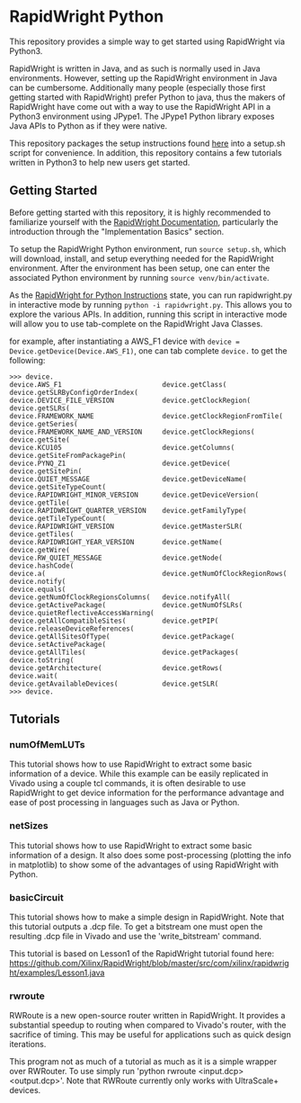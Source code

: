 # RapidWright Python
This repository provides a simple way to get started using RapidWright via Python3. 

RapidWright is written in Java, and as such is normally used in Java environments. 
However, setting up the RapidWright environment in Java can be cumbersome. 
Additionally many people (especially those first getting started with RapidWright) prefer Python to java, thus the makers of RapidWright have come out with a way to use the RapidWright API in a Python3 environment using JPype1.
The JPype1 Python library exposes Java APIs to Python as if they were native.

This repository packages the setup instructions found [here](https://www.rapidwright.io/docs/Install_RapidWright_as_a_Python_PIP_Package.html) into a setup.sh script for convenience.
In addition, this repository contains a few tutorials written in Python3 to help new users get started.

## Getting Started

Before getting started with this repository, it is highly recommended to familiarize yourself with the [RapidWright Documentation](https://www.rapidwright.io/docs/), particularly the introduction through the "Implementation Basics" section.

To setup the RapidWright Python environment, run `source setup.sh`, which will download, install, and setup everything needed for the RapidWright environment.
After the environment has been setup, one can enter the associated Python environment by running `source venv/bin/activate`.

As the [RapidWright for Python Instructions](https://www.rapidwright.io/docs/Install_RapidWright_as_a_Python_PIP_Package.html) state, you can run rapidwright.py in interactive mode by running `python -i rapidwright.py`.
This allows you to explore the various APIs. In addition, running this script in interactive mode will allow you to use tab-complete on the RapidWright Java Classes.

for example, after instantiating a AWS_F1 device with `device = Device.getDevice(Device.AWS_F1)`, one can tab complete `device.` to get the following:
```
>>> device.
device.AWS_F1                         device.getClass(                      device.getSLRByConfigOrderIndex(
device.DEVICE_FILE_VERSION            device.getClockRegion(                device.getSLRs(
device.FRAMEWORK_NAME                 device.getClockRegionFromTile(        device.getSeries(
device.FRAMEWORK_NAME_AND_VERSION     device.getClockRegions(               device.getSite(
device.KCU105                         device.getColumns(                    device.getSiteFromPackagePin(
device.PYNQ_Z1                        device.getDevice(                     device.getSitePin(
device.QUIET_MESSAGE                  device.getDeviceName(                 device.getSiteTypeCount(
device.RAPIDWRIGHT_MINOR_VERSION      device.getDeviceVersion(              device.getTile(
device.RAPIDWRIGHT_QUARTER_VERSION    device.getFamilyType(                 device.getTileTypeCount(
device.RAPIDWRIGHT_VERSION            device.getMasterSLR(                  device.getTiles(
device.RAPIDWRIGHT_YEAR_VERSION       device.getName(                       device.getWire(
device.RW_QUIET_MESSAGE               device.getNode(                       device.hashCode(
device.a(                             device.getNumOfClockRegionRows(       device.notify(
device.equals(                        device.getNumOfClockRegionsColumns(   device.notifyAll(
device.getActivePackage(              device.getNumOfSLRs(                  device.quietReflectiveAccessWarning(
device.getAllCompatibleSites(         device.getPIP(                        device.releaseDeviceReferences(
device.getAllSitesOfType(             device.getPackage(                    device.setActivePackage(
device.getAllTiles(                   device.getPackages(                   device.toString(
device.getArchitecture(               device.getRows(                       device.wait(
device.getAvailableDevices(           device.getSLR(
>>> device.
```

## Tutorials

### numOfMemLUTs
This tutorial shows how to use RapidWright to extract some basic
information of a device. While this example can be easily replicated
in Vivado using a couple tcl commands, it is often desirable to use 
RapidWright to get device information for the performance advantage
and ease of post processing in languages such as Java or Python.

### netSizes
This tutorial shows how to use RapidWright to extract some basic
information of a design. It also does some post-processing (plotting
the info in matplotlib) to show some of the advantages of using
RapidWright with Python.

### basicCircuit
This tutorial shows how to make a simple design in RapidWright. Note
that this tutorial outputs a .dcp file. To get a bitstream one must
open the resulting .dcp file in Vivado and use the 'write_bitstream'
command.

This tutorial is based on Lesson1 of the RapidWright tutorial found
here: https://github.com/Xilinx/RapidWright/blob/master/src/com/xilinx/rapidwright/examples/Lesson1.java

### rwroute
RWRoute is a new open-source router written in RapidWright.
It provides a substantial speedup to routing when
compared to Vivado's router, with the sacrifice of timing.
This may be useful for applications such as quick design iterations.

This program not as much of a tutorial as much as it is a simple wrapper over RWRouter. To use
simply run 'python rwroute <input.dcp> <output.dcp>'.
Note that RWRoute currently only works with UltraScale+
devices.
